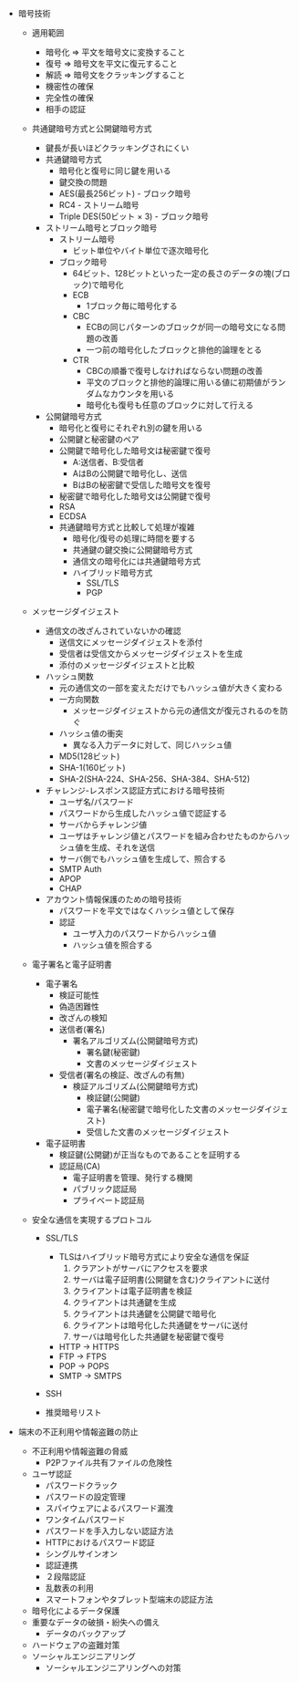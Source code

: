 - 暗号技術
    - 適用範囲
        - 暗号化 => 平文を暗号文に変換すること
        - 復号 => 暗号文を平文に復元すること
        - 解読 => 暗号文をクラッキングすること
        - 機密性の確保
        - 完全性の確保
        - 相手の認証
    - 共通鍵暗号方式と公開鍵暗号方式
        - 鍵長が長いほどクラッキングされにくい
        - 共通鍵暗号方式
            - 暗号化と復号に同じ鍵を用いる
            - 鍵交換の問題
            - AES(最長256ビット) - ブロック暗号
            - RC4 - ストリーム暗号
            - Triple DES(50ビット × 3) - ブロック暗号
        - ストリーム暗号とブロック暗号
            - ストリーム暗号
                - ビット単位やバイト単位で逐次暗号化
            - ブロック暗号
                - 64ビット、128ビットといった一定の長さのデータの塊(ブロック)で暗号化
                - ECB
                    - 1ブロック毎に暗号化する
                - CBC
                    - ECBの同じパターンのブロックが同一の暗号文になる問題の改善
                    - 一つ前の暗号化したブロックと排他的論理をとる
                - CTR
                    - CBCの順番で復号しなければならない問題の改善
                    - 平文のブロックと排他的論理に用いる値に初期値がランダムなカウンタを用いる
                    - 暗号化も復号も任意のブロックに対して行える
        - 公開鍵暗号方式
            - 暗号化と復号にそれぞれ別の鍵を用いる
            - 公開鍵と秘密鍵のペア
            - 公開鍵で暗号化した暗号文は秘密鍵で復号
                - A:送信者、B:受信者
                - AはBの公開鍵で暗号化し、送信
                - BはBの秘密鍵で受信した暗号文を復号
            - 秘密鍵で暗号化した暗号文は公開鍵で復号
            - RSA
            - ECDSA
            - 共通鍵暗号方式と比較して処理が複雑
                - 暗号化/復号の処理に時間を要する
                - 共通鍵の鍵交換に公開鍵暗号方式
                - 通信文の暗号化には共通鍵暗号方式
                - ハイブリッド暗号方式
                    - SSL/TLS
                    - PGP
    - メッセージダイジェスト
        - 通信文の改ざんされていないかの確認
            - 送信文にメッセージダイジェストを添付
            - 受信者は受信文からメッセージダイジェストを生成
            - 添付のメッセージダイジェストと比較
        - ハッシュ関数
            - 元の通信文の一部を変えただけでもハッシュ値が大きく変わる
            - 一方向関数
                - メッセージダイジェストから元の通信文が復元されるのを防ぐ
            - ハッシュ値の衝突
                - 異なる入力データに対して、同じハッシュ値
            - MD5(128ビット)
            - SHA-1(160ビット)
            - SHA-2(SHA-224、SHA-256、SHA-384、SHA-512)
        - チャレンジ-レスポンス認証方式における暗号技術
            - ユーザ名/パスワード
            - パスワードから生成したハッシュ値で認証する
            - サーバからチャレンジ値
            - ユーザはチャレンジ値とパスワードを組み合わせたものからハッシュ値を生成、それを送信
            - サーバ側でもハッシュ値を生成して、照合する
            - SMTP Auth
            - APOP
            - CHAP
        - アカウント情報保護のための暗号技術
            - パスワードを平文ではなくハッシュ値として保存
            - 認証
                - ユーザ入力のパスワードからハッシュ値
                - ハッシュ値を照合する
    - 電子署名と電子証明書
        - 電子署名
            - 検証可能性
            - 偽造困難性
            - 改ざんの検知
            - 送信者(署名)
                - 署名アルゴリズム(公開鍵暗号方式)
                    - 署名鍵(秘密鍵)
                    - 文書のメッセージダイジェスト
            - 受信者(署名の検証、改ざんの有無)
                - 検証アルゴリズム(公開鍵暗号方式)
                    - 検証鍵(公開鍵)
                    - 電子署名(秘密鍵で暗号化した文書のメッセージダイジェスト)
                    - 受信した文書のメッセージダイジェスト
        - 電子証明書
            - 検証鍵(公開鍵)が正当なものであることを証明する
            - 認証局(CA)
                - 電子証明書を管理、発行する機関
                - パブリック認証局
                - プライベート認証局


    - 安全な通信を実現するプロトコル
        - SSL/TLS
            - TLSはハイブリッド暗号方式により安全な通信を保証
                1. クラアントがサーバにアクセスを要求
                2. サーバは電子証明書(公開鍵を含む)クライアントに送付
                3. クライアントは電子証明書を検証
                4. クライアントは共通鍵を生成
                5. クライアントは共通鍵を公開鍵で暗号化
                6. クライアントは暗号化した共通鍵をサーバに送付
                7. サーバは暗号化した共通鍵を秘密鍵で復号
            - HTTP -> HTTPS
            - FTP -> FTPS
            - POP -> POPS
            - SMTP -> SMTPS

        - SSH
        - 推奨暗号リスト

- 端末の不正利用や情報盗難の防止
    - 不正利用や情報盗難の脅威
        - P2Pファイル共有ファイルの危険性
    - ユーザ認証
        - パスワードクラック
        - パスワードの設定管理
        - スパイウェアによるパスワード漏洩
        - ワンタイムパスワード
        - パスワードを手入力しない認証方法
        - HTTPにおけるパスワード認証
        - シングルサインオン
        - 認証連携
        - ２段階認証
        - 乱数表の利用
        - スマートフォンやタブレット型端末の認証方法
    - 暗号化によるデータ保護
    - 重要なデータの破損・紛失への備え
        - データのバックアップ
    - ハードウェアの盗難対策
    - ソーシャルエンジニアリング
        - ソーシャルエンジニアリングへの対策